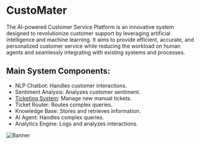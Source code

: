 # CustoMater
The AI-powered Customer Service Platform is an innovative system designed to revolutionize customer support by leveraging artificial intelligence and machine learning. It aims to provide efficient, accurate, and personalized customer service while reducing the workload on human agents and seamlessly integrating with existing systems and processes.

## Main System Components:
- NLP Chatbot: Handles customer interactions.
- Sentiment Analysis: Analyzes customer sentiment.
- [Ticketing System](https://github.com/customater/ticketing/): Manage new manual tickets.
- Ticket Router: Routes complex queries.
- Knowledge Base: Stores and retrieves information.
- AI Agent: Handles complex queries.
- Analytics Engine: Logs and analyzes interactions.

![Banner](../diagram/System-Context.png)
